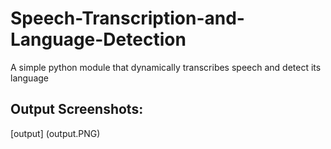 # Speech-Transcription-and-Language-Detection
A simple python module that dynamically transcribes speech and detect its language
## Output Screenshots:
[output] (output.PNG)
